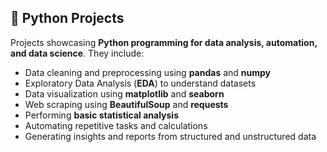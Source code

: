 ## 🐍 Python Projects

Projects showcasing **Python programming for data analysis, automation, and data science**. They include:

- Data cleaning and preprocessing using **pandas** and **numpy**
- Exploratory Data Analysis (**EDA**) to understand datasets
- Data visualization using **matplotlib** and **seaborn**
- Web scraping using **BeautifulSoup** and **requests**
- Performing **basic statistical analysis**
- Automating repetitive tasks and calculations
- Generating insights and reports from structured and unstructured data

